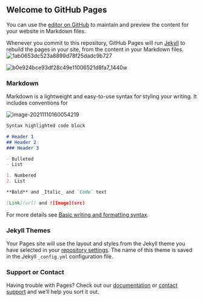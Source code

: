 ## Welcome to GitHub Pages

You can use the [editor on GitHub](https://github.com/wzk11/githup.io/edit/gh-pages/index.md) to maintain and preview the content for your website in Markdown files.

Whenever you commit to this repository, GitHub Pages will run [Jekyll](https://jekyllrb.com/) to rebuild the pages in your site, from the content in your Markdown files.
![1ab0653dc523a8899d78f25dadc9b727](https://user-images.githubusercontent.com/64744090/141074110-6691ee3b-dc7a-46a5-bb11-96405bff7f73.jpg)

![b0e924bce93df28c49e11006521d8fa7_1440w](https://user-images.githubusercontent.com/64744090/141074284-b36a122b-fee9-4626-9a83-abf13f97c676.jpg)

### Markdown

Markdown is a lightweight and easy-to-use syntax for styling your writing. It includes conventions for

![image-20211110160054219](D:\typora\tup\image-20211110160054219.png)

```markdown
Syntax highlighted code block

# Header 1
## Header 2
### Header 3

- Bulleted
- List

1. Numbered
2. List

**Bold** and _Italic_ and `Code` text

[Link](url) and ![Image](src)
```

For more details see [Basic writing and formatting syntax](https://docs.github.com/en/github/writing-on-github/getting-started-with-writing-and-formatting-on-github/basic-writing-and-formatting-syntax).

### Jekyll Themes

Your Pages site will use the layout and styles from the Jekyll theme you have selected in your [repository settings](https://github.com/wzk11/githup.io/settings/pages). The name of this theme is saved in the Jekyll `_config.yml` configuration file.

### Support or Contact

Having trouble with Pages? Check out our [documentation](https://docs.github.com/categories/github-pages-basics/) or [contact support](https://support.github.com/contact) and we’ll help you sort it out.
